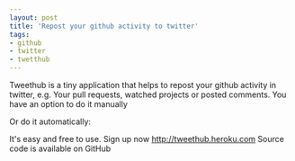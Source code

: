 ```yaml
---
layout: post
title: 'Repost your github activity to twitter'
tags: 
- github
- twitter
- twetthub
---
```


Tweethub is a tiny application that helps to repost your github activity in twitter,
e.g. Your pull requests, watched projects or posted comments.
You have an option to do it manually

Or do it automatically:

It's easy and free to use.
Sign up now http://tweethub.heroku.com
Source code is available on GitHub
<!-- todo: link>

